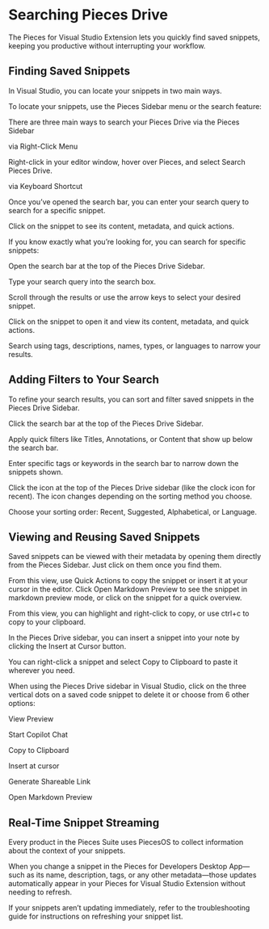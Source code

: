 # Searching Pieces Drive

The Pieces for Visual Studio Extension lets you quickly find saved snippets, keeping you productive without interrupting your workflow.

## Finding Saved Snippets

In Visual Studio, you can locate your snippets in two main ways.

To locate your snippets, use the Pieces Sidebar menu or the search feature:

There are three main ways to search your Pieces Drive via the Pieces Sidebar

via Right-Click Menu

Right-click in your editor window, hover over Pieces, and select Search Pieces Drive.

via Keyboard Shortcut

Once you’ve opened the search bar, you can enter your search query to search for a specific snippet.

Click on the snippet to see its content, metadata, and quick actions.



If you know exactly what you’re looking for, you can search for specific snippets:

Open the search bar at the top of the Pieces Drive Sidebar.

Type your search query into the search box.

Scroll through the results or use the arrow keys to select your desired snippet.

Click on the snippet to open it and view its content, metadata, and quick actions.



Search using tags, descriptions, names, types, or languages to narrow your results.

## Adding Filters to Your Search

To refine your search results, you can sort and filter saved snippets in the Pieces Drive Sidebar.

Click the search bar at the top of the Pieces Drive Sidebar.

Apply quick filters like Titles, Annotations, or Content that show up below the search bar.

Enter specific tags or keywords in the search bar to narrow down the snippets shown.



Click the icon at the top of the Pieces Drive sidebar (like the clock icon for recent). The icon changes depending on the sorting method you choose.

Choose your sorting order: Recent, Suggested, Alphabetical, or Language.



## Viewing and Reusing Saved Snippets

Saved snippets can be viewed with their metadata by opening them directly from the Pieces Sidebar. Just click on them once you find them.

From this view, use Quick Actions to copy the snippet or insert it at your cursor in the editor. Click Open Markdown Preview to see the snippet in markdown preview mode, or click on the snippet for a quick overview.



From this view, you can highlight and right-click to copy, or use ctrl+c to copy to your clipboard.

In the Pieces Drive sidebar, you can insert a snippet into your note by clicking the Insert at Cursor button.



You can right-click a snippet and select Copy to Clipboard to paste it wherever you need.



When using the Pieces Drive sidebar in Visual Studio, click on the three vertical dots on a saved code snippet to delete it or choose from 6 other options:

View Preview

Start Copilot Chat

Copy to Clipboard

Insert at cursor

Generate Shareable Link

Open Markdown Preview

## Real-Time Snippet Streaming

Every product in the Pieces Suite uses PiecesOS to collect information about the context of your snippets.

When you change a snippet in the Pieces for Developers Desktop App—such as its name, description, tags, or any other metadata—those updates automatically appear in your Pieces for Visual Studio Extension without needing to refresh.

If your snippets aren’t updating immediately, refer to the troubleshooting guide for instructions on refreshing your snippet list.